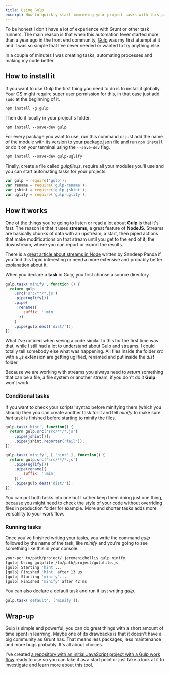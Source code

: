 ```yaml
---
title: Using Gulp
excerpt: How to quickly start improving your project tasks with this package.
---
```


To be honest I don't have a lot of experience with Grunt or other task runners. The main reason is that when this automation fever started more than a year ago in the front end community, [Gulp](//www.gulpjs.com) was my first attempt at it and it was so simple that I've never needed or wanted to try anything else.

In a couple of minutes I was creating tasks, automating processes and making my code better.

## How to install it

If you want to use Gulp the first thing you need to do is to install it globally. Your OS might require super user permission for this, in that case just add `sudo` at the beginning of it.

```
npm install -g gulp
```

Then do it locally in your project's folder.

```
npm install --save-dev gulp
```

For every package you want to use, run this command or just add the name of the module with [its version to your package.json file](//docs.npmjs.com/getting-started/installing-npm-packages-locally) and run `npm install` or do it on your terminal using the `--save-dev` flag.

```
npm install --save-dev gulp-uglify
```

Finally, create a file called _gulpfile.js_, require all your modules you'll use and you can start automating tasks for your projects.

```js
var gulp = require('gulp');
var rename = require('gulp-rename');
var jshint = require('gulp-jshint');
var uglify = require('gulp-uglify');
```

## How it works

One of the things you're going to listen or read a lot about **Gulp** is that it's fast. The reason is that it uses **streams**, a great feature of **NodeJS**. Streams are basically chunks of data with an upstream, a start, then piped actions that make modifications on that stream until you get to the end of it, the downstream, where you can report or export the results.

There is a [great article about streams in Node](//www.sitepoint.com/basics-node-js-streams) written by Sandeep Panda if you find this topic interesting or need a more extensive and probably better explanation about it.

When you declare a **task** in Gulp, you first choose a source directory.

```js
gulp.task('minify', function () {
  return gulp
    .src('src/**/*.js')
    .pipe(uglify())
    .pipe(
      rename({
        suffix: '.min'
      })
    )
    .pipe(gulp.dest('dist/'));
});
```

What I've noticed when seeing a code similar to this for the first time was that, while I still had a lot to understand about Gulp and streams, I could totally tell somebody else what was happening. All files inside the folder _src_ with a _.js_ extension are getting uglified, renamed and put inside the _dist_ folder.

Because we are working with streams you always need to _return_ something that can be a file, a file system or another stream, if you don't do it **Gulp** won't work.

### Conditional tasks

If you want to check your scripts' syntax before minifying them (which you should) then you can create another task for it and tell _minify_ to make sure _hint_ task is finished before starting to minify the files.

```js
gulp.task('hint', function() {
  return gulp.src('src/**/*.js')
    .pipe(jshint());
    .pipe(jshint.reporter('fail'));
});

gulp.task('minify', [ 'hint' ], function() {
  return gulp.src('src/**/*.js')
    .pipe(uglify())
    .pipe(rename({
        suffix: '.min'
    }))
    .pipe(gulp.dest('dist/'));
});
```

You can put both tasks into one but I rather keep them doing just one thing, because you might need to check the style of your code without overriding files in production folder for example. More and shorter tasks adds more versatility to your work flow.

### Running tasks

Once you've finished writing your tasks, you write the command _gulp_ followed by the name of the task, like _minify_ and you're going to see something like this in your console.

```bash
your-pc: to/path/project/ jeremenichelli$ gulp minify
[gulp] Using gulpfile /to/path/project/gulpfile.js
[gulp] Starting 'hint'...
[gulp] Finished 'hint' after 13 μs
[gulp] Starting 'minify'...
[gulp] Finished 'minify' after 42 ms
```

You can also declare a default task and run it just writing _gulp_.

```js
gulp.task('default', ['minify']);
```

## Wrap-up

Gulp is simple and powerful, you can do great things with a short amount of time spent in learning. Maybe one of its drawbacks is that it doesn't have a big community as Grunt has. That means less packages, less maintenance and more bugs probably. It's all about choices.

I've created [a repository with an initial JavaScript project with a Gulp work flow](//github.com/jeremenichelli/recipe) ready to use so you can take it as a start point or just take a look at it to investigate and learn more about this tool.
